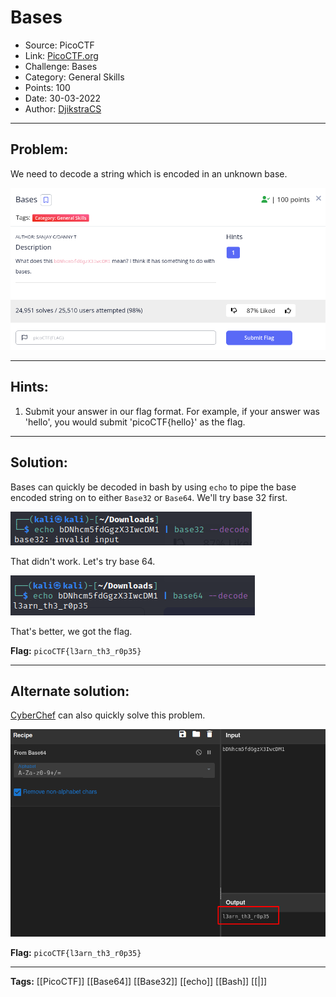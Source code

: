 # Bases
* Source: PicoCTF
* Link: [PicoCTF.org](https://picoctf.org/)
* Challenge: Bases
* Category: General Skills
* Points: 100
* Date: 30-03-2022
* Author: [DjikstraCS](https://github.com/DjikstraCS)

---
## Problem:
We need to decode a string which is encoded in an unknown base.

![](./attachments/Pasted%20image%2020220330170134.png)

---
## Hints:
1. Submit your answer in our flag format. For example, if your answer was 'hello', you would submit 'picoCTF{hello}' as the flag.

---
## Solution:
Bases can quickly be decoded in bash by using `echo` to pipe the base encoded string on to either `Base32` or `Base64`. We'll try base 32 first.

![](./attachments/Pasted%20image%2020220330170814.png)

That didn't work. Let's try base 64.

![](./attachments/Pasted%20image%2020220330170900.png)

That's better, we got the flag.

**Flag:** `picoCTF{l3arn_th3_r0p35}`

---
## Alternate solution:
 [CyberChef](https://gchq.github.io/CyberChef/) can also quickly solve this problem.
 
![](./attachments/Pasted%20image%2020220330171501.png)

**Flag:** `picoCTF{l3arn_th3_r0p35}`

---
**Tags:** [[PicoCTF]] [[Base64]] [[Base32]] [[echo]] [[Bash]] [[|]]